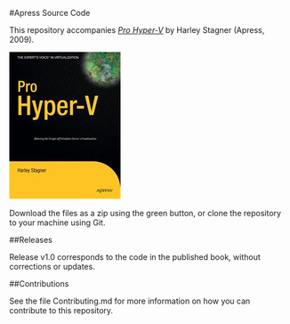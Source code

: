 #Apress Source Code

This repository accompanies [*Pro Hyper-V*](http://www.apress.com/9781430219088) by Harley Stagner (Apress, 2009).

![Cover image](9781430219088.jpg)

Download the files as a zip using the green button, or clone the repository to your machine using Git.

##Releases

Release v1.0 corresponds to the code in the published book, without corrections or updates.

##Contributions

See the file Contributing.md for more information on how you can contribute to this repository.
